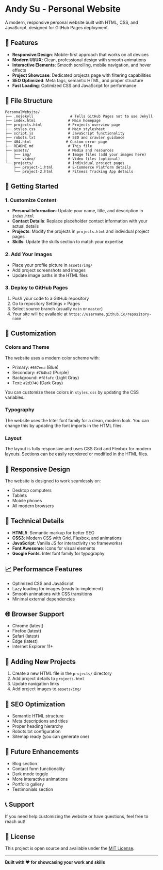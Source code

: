 # Andy Su - Personal Website

A modern, responsive personal website built with HTML, CSS, and JavaScript, designed for GitHub Pages deployment.

## 🌟 Features

- **Responsive Design**: Mobile-first approach that works on all devices
- **Modern UI/UX**: Clean, professional design with smooth animations
- **Interactive Elements**: Smooth scrolling, mobile navigation, and hover effects
- **Project Showcase**: Dedicated projects page with filtering capabilities
- **SEO Optimized**: Meta tags, semantic HTML, and proper structure
- **Fast Loading**: Optimized CSS and JavaScript for performance

## 📁 File Structure

```
PersonalWebsite/
├── .nojekyll                 # Tells GitHub Pages not to use Jekyll
├── index.html               # Main homepage
├── projects.html            # Projects overview page
├── styles.css               # Main stylesheet
├── script.js                # JavaScript functionality
├── robots.txt               # SEO and crawler guidance
├── 404.html                # Custom error page
├── README.md                # This file
├── assets/                  # Media and resources
│   ├── img/                 # Image files (add your images here)
│   └── video/               # Video files (optional)
└── projects/                # Individual project pages
    ├── project-1.html       # E-Commerce Platform details
    └── project-2.html       # Fitness Tracking App details
```

## 🚀 Getting Started

### 1. Customize Content

- **Personal Information**: Update your name, title, and description in `index.html`
- **Contact Details**: Replace placeholder contact information with your actual details
- **Projects**: Modify the projects in `projects.html` and individual project pages
- **Skills**: Update the skills section to match your expertise

### 2. Add Your Images

- Place your profile picture in `assets/img/`
- Add project screenshots and images
- Update image paths in the HTML files

### 3. Deploy to GitHub Pages

1. Push your code to a GitHub repository
2. Go to repository Settings > Pages
3. Select source branch (usually `main` or `master`)
4. Your site will be available at `https://username.github.io/repository-name`

## 🎨 Customization

### Colors and Theme

The website uses a modern color scheme with:
- Primary: `#667eea` (Blue)
- Secondary: `#764ba2` (Purple)
- Background: `#f8fafc` (Light Gray)
- Text: `#2d3748` (Dark Gray)

You can customize these colors in `styles.css` by updating the CSS variables.

### Typography

The website uses the Inter font family for a clean, modern look. You can change this by updating the font imports in the HTML files.

### Layout

The layout is fully responsive and uses CSS Grid and Flexbox for modern layouts. Sections can be easily reordered or modified in the HTML files.

## 📱 Responsive Design

The website is designed to work seamlessly on:
- Desktop computers
- Tablets
- Mobile phones
- All modern browsers

## 🔧 Technical Details

- **HTML5**: Semantic markup for better SEO
- **CSS3**: Modern CSS with Grid, Flexbox, and animations
- **JavaScript**: Vanilla JS for interactivity (no frameworks)
- **Font Awesome**: Icons for visual elements
- **Google Fonts**: Inter font family for typography

## 📈 Performance Features

- Optimized CSS and JavaScript
- Lazy loading for images (ready to implement)
- Smooth animations with CSS transitions
- Minimal external dependencies

## 🌐 Browser Support

- Chrome (latest)
- Firefox (latest)
- Safari (latest)
- Edge (latest)
- Internet Explorer 11+

## 📝 Adding New Projects

1. Create a new HTML file in the `projects/` directory
2. Add project details to `projects.html`
3. Update navigation links
4. Add project images to `assets/img/`

## 🎯 SEO Optimization

- Semantic HTML structure
- Meta descriptions and titles
- Proper heading hierarchy
- Robots.txt configuration
- Sitemap ready (you can generate one)

## 🚀 Future Enhancements

- Blog section
- Contact form functionality
- Dark mode toggle
- More interactive animations
- Portfolio gallery
- Testimonials section

## 📞 Support

If you need help customizing the website or have questions, feel free to reach out!

## 📄 License

This project is open source and available under the [MIT License](LICENSE).

---

**Built with ❤️ for showcasing your work and skills**
